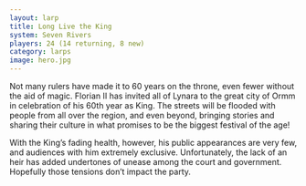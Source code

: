 ```yaml
---
layout: larp
title: Long Live the King
system: Seven Rivers
players: 24 (14 returning, 8 new)
category: larps
image: hero.jpg
---
```


Not many rulers have made it to 60 years on the throne, even fewer without the aid of magic. Florian II has invited all of Lynara to the great city of Ormm in celebration of his 60th year as King. The streets will be flooded with people from all over the region, and even beyond, bringing stories and sharing their culture in what promises to be the biggest festival of the age!

With the King’s fading health, however, his public appearances are very few, and audiences with him extremely exclusive. Unfortunately, the lack of an heir has added undertones of unease among the court and government. Hopefully those tensions don’t impact the party.
